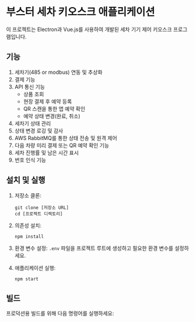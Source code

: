 # 부스터 세차 키오스크 애플리케이션

이 프로젝트는 Electron과 Vue.js를 사용하여 개발된 세차 기기 제어 키오스크 프로그램입니다.

## 기능

1. 세차기(485 or modbus) 연동 및 추상화
2. 결제 기능
3. API 통신 기능
   - 상품 조회
   - 현장 결제 후 예약 등록
   - QR 스캔을 통한 앱 예약 확인
   - 예약 상태 변경(완료, 취소)
4. 세차기 상태 관리
5. 상태 변경 로깅 및 감사
6. AWS RabbitMQ를 통한 상태 전송 및 원격 제어
7. 다음 차량 미리 결제 또는 QR 예약 확인 기능
8. 세차 진행률 및 남은 시간 표시
9. 번호 인식 기능

## 설치 및 실행

1. 저장소 클론:

   ```
   git clone [저장소 URL]
   cd [프로젝트 디렉토리]
   ```

2. 의존성 설치:

   ```
   npm install
   ```

3. 환경 변수 설정:
   `.env` 파일을 프로젝트 루트에 생성하고 필요한 환경 변수를 설정하세요.

4. 애플리케이션 실행:
   ```
   npm start
   ```

## 빌드

프로덕션용 빌드를 위해 다음 명령어를 실행하세요:
